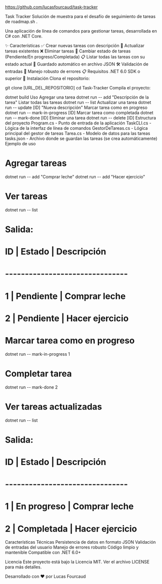 
https://github.com/lucasfourcaud/task-tracker
 
 Task Tracker
Solución de muestra para el desafío de seguimiento de tareas de roadmap.sh .

Una aplicación de línea de comandos para gestionar tareas, desarrollada en C# con .NET Core.
 


✨ Características
✅ Crear nuevas tareas con descripción
📝 Actualizar tareas existentes
❌ Eliminar tareas
🔄 Cambiar estado de tareas (Pendiente/En progreso/Completada)
📋 Listar todas las tareas con su estado actual
💾 Guardado automático en archivo JSON
🛠️ Validación de entradas
🚨 Manejo robusto de errores
📋 Requisitos
.NET 6.0 SDK o superior
🚀 Instalación
Clona el repositorio:

git clone [URL_DEL_REPOSITORIO]
cd Task-Tracker
Compila el proyecto:

dotnet build
 Uso
Agregar una tarea
dotnet run -- add "Descripción de la tarea"
Listar todas las tareas
dotnet run -- list
Actualizar una tarea
dotnet run -- update [ID] "Nueva descripción"
Marcar tarea como en progreso
dotnet run -- mark-in-progress [ID]
Marcar tarea como completada
dotnet run -- mark-done [ID]
Eliminar una tarea
dotnet run -- delete [ID]
 Estructura del proyecto
Program.cs - Punto de entrada de la aplicación
TaskCLI.cs - Lógica de la interfaz de línea de comandos
GestorDeTareas.cs - Lógica principal del gestor de tareas
Tarea.cs - Modelo de datos para las tareas
tasks.json - Archivo donde se guardan las tareas (se crea automáticamente)
 Ejemplo de uso
# Agregar tareas
dotnet run -- add "Comprar leche"
dotnet run -- add "Hacer ejercicio"

# Ver tareas
dotnet run -- list
# Salida:
# ID | Estado        | Descripción
# -------------------------------
#  1 | Pendiente    | Comprar leche
#  2 | Pendiente    | Hacer ejercicio

# Marcar tarea como en progreso
dotnet run -- mark-in-progress 1

# Completar tarea
dotnet run -- mark-done 2

# Ver tareas actualizadas
dotnet run -- list
# Salida:
# ID | Estado        | Descripción
# -------------------------------
#  1 | En progreso  | Comprar leche
#  2 | Completada   | Hacer ejercicio

Características Técnicas
Persistencia de datos en formato JSON
Validación de entradas del usuario
Manejo de errores robusto
Código limpio y mantenible
Compatible con .NET 6.0+

Licencia
Este proyecto está bajo la Licencia MIT. Ver el archivo LICENSE para más detalles.

Desarrollado con ❤️ por Lucas Fourcaud